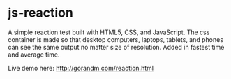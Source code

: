 # js-reaction

A simple reaction test built with HTML5, CSS, and JavaScript. The css container is made so that desktop computers, laptops, tablets, and phones can see the same output no matter size of resolution. Added in fastest time and average time.

Live demo here: http://gorandm.com/reaction.html
